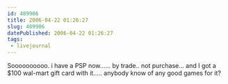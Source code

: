 ```yaml
---
id: 489906
title: 2006-04-22 01:26:27
slug: 489906
datePublished: 2006-04-22 01:26:27
tags:
 - livejournal
---
```


Soooooooooo. i have a PSP now...... by trade.. not purchase... and I got a $100 wal-mart gift card with it..... anybody know of any good games for it?
